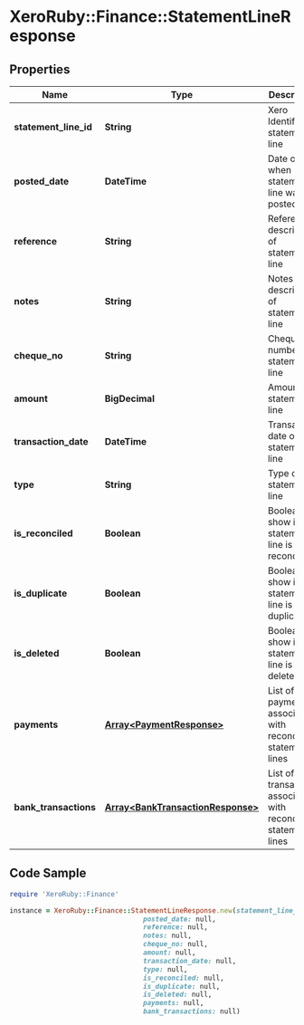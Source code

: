 # XeroRuby::Finance::StatementLineResponse

## Properties

Name | Type | Description | Notes
------------ | ------------- | ------------- | -------------
**statement_line_id** | **String** | Xero Identifier of statement line | [optional] 
**posted_date** | **DateTime** | Date of when statement line was posted | [optional] 
**reference** | **String** | Reference description of statement line | [optional] 
**notes** | **String** | Notes description of statement line | [optional] 
**cheque_no** | **String** | Cheque number of statement line | [optional] 
**amount** | **BigDecimal** | Amount of statement line | [optional] 
**transaction_date** | **DateTime** | Transaction date of statement line | [optional] 
**type** | **String** | Type of statement line | [optional] 
**is_reconciled** | **Boolean** | Boolean to show if statement line is reconciled | [optional] 
**is_duplicate** | **Boolean** | Boolean to show if statement line is duplicate | [optional] 
**is_deleted** | **Boolean** | Boolean to show if statement line is deleted | [optional] 
**payments** | [**Array&lt;PaymentResponse&gt;**](PaymentResponse.md) | List of payments associated with reconciled statement lines | [optional] 
**bank_transactions** | [**Array&lt;BankTransactionResponse&gt;**](BankTransactionResponse.md) | List of bank transactions associated with reconciled statement lines | [optional] 

## Code Sample

```ruby
require 'XeroRuby::Finance'

instance = XeroRuby::Finance::StatementLineResponse.new(statement_line_id: null,
                                 posted_date: null,
                                 reference: null,
                                 notes: null,
                                 cheque_no: null,
                                 amount: null,
                                 transaction_date: null,
                                 type: null,
                                 is_reconciled: null,
                                 is_duplicate: null,
                                 is_deleted: null,
                                 payments: null,
                                 bank_transactions: null)
```


